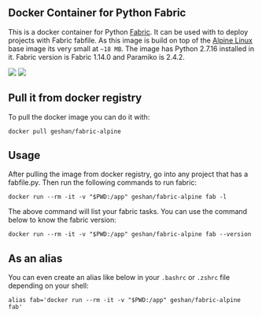 ## Docker Container for Python Fabric

This is a docker container for Python [Fabric](http://fabfile.org). It can be used with
to deploy projects with Fabric fabfile. As this image is build on top of the
[Alpine Linux](http://www.alpinelinux.org/) base image its very small at `~18 MB`.
The image has Python 2.7.16 installed in it. Fabric version is Fabric 1.14.0
and Paramiko is 2.4.2.

[![](https://images.microbadger.com/badges/image/geshan/fabric-alpine.svg)](https://microbadger.com/images/geshan/fabric-alpine "Get your own image badge on microbadger.com")
[![](https://images.microbadger.com/badges/version/geshan/fabric-alpine.svg)](https://microbadger.com/images/geshan/fabric-alpine "Get your own version badge on microbadger.com")

## Pull it from docker registry

To pull the docker image you can do it with:

```
docker pull geshan/fabric-alpine
```

## Usage

After pulling the image from docker registry, go into any project that has a fabfile.py.
Then run the following commands to run fabric:

```
docker run --rm -it -v "$PWD:/app" geshan/fabric-alpine fab -l
```

The above command will list your fabric tasks. You can use the command below to know the fabric version:

```
docker run --rm -it -v "$PWD:/app" geshan/fabric-alpine fab --version
```

## As an alias

You can even create an alias like below in your `.bashrc` or `.zshrc` file depending on your shell:

```
alias fab='docker run --rm -it -v "$PWD:/app" geshan/fabric-alpine fab'
```
